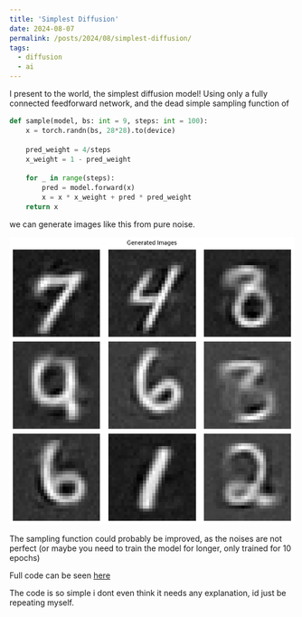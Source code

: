 ```yaml
---
title: 'Simplest Diffusion'
date: 2024-08-07
permalink: /posts/2024/08/simplest-diffusion/
tags:
  - diffusion
  - ai
---
```


I present to the world, the simplest diffusion model!
Using only a fully connected feedforward network, and the dead simple sampling function of

```python
def sample(model, bs: int = 9, steps: int = 100):
    x = torch.randn(bs, 28*28).to(device)

    pred_weight = 4/steps
    x_weight = 1 - pred_weight

    for _ in range(steps):
        pred = model.forward(x)
        x = x * x_weight + pred * pred_weight
    return x
```

we can generate images like this from pure noise.

![generated samples](/images/blog_images/2024-08-07-simplest-diffusion/generated_samples.png)

The sampling function could probably be improved, as the noises are not perfect (or maybe you need to train the model for longer, only trained for 10 epochs)

Full code can be seen [here](https://github.com/SwayStar123/simplest_diffusion/)

The code is so simple i dont even think it needs any explanation, id just be repeating myself.


